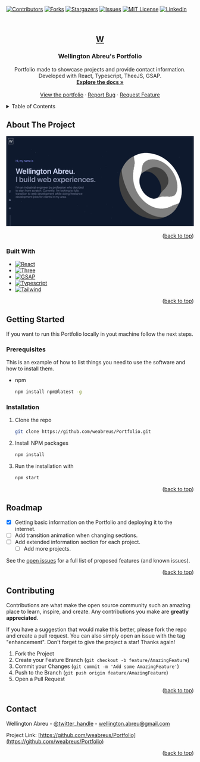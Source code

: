 <div id="top"></div>

[![Contributors][contributors-shield]][contributors-url]
[![Forks][forks-shield]][forks-url]
[![Stargazers][stars-shield]][stars-url]
[![Issues][issues-shield]][issues-url]
[![MIT License][license-shield]][license-url]
[![LinkedIn][linkedin-shield]][linkedin-url]

<!-- PROJECT LOGO -->
<br />
<div align="center">
  <a href="https://github.com/weabreus/Portfolio">
    <h2 class="logo">W</h2>
  </a>

<h3 align="center">Wellington Abreu's Portfolio</h3>

  <p align="center">
    Portfolio made to showcase projects and provide contact information. Developed with React, Typescript, TheeJS, GSAP.
    <br />
    <a href="https://github.com/weabreus/Portfolio"><strong>Explore the docs »</strong></a>
    <br />
    <br />
    <a href="https://www.wellingtonabreu.com">View the portfolio</a>
    ·
    <a href="https://github.com/weabreus/Portfolio/issues">Report Bug</a>
    ·
    <a href="https://github.com/weabreus/Portfolio/issues">Request Feature</a>
  </p>
</div>

<!-- TABLE OF CONTENTS -->
<details>
  <summary>Table of Contents</summary>
  <ol>
    <li>
      <a href="#about-the-project">About The Portfolio</a>
      <ul>
        <li><a href="#built-with">Built With</a></li>
      </ul>
    </li>
    <li>
      <a href="#getting-started">Getting Started</a>
      <ul>
        <li><a href="#prerequisites">Prerequisites</a></li>
        <li><a href="#installation">Installation</a></li>
      </ul>
    </li>
    <li><a href="#roadmap">Roadmap</a></li>
    <li><a href="#contributing">Contributing</a></li>
    <li><a href="#contact">Contact</a></li>
  </ol>
</details>

<!-- ABOUT THE PROJECT -->

## About The Project

[![Product Name Screen Shot][product-screenshot]](https://www.wellingtonabreu.com)

<p align="right">(<a href="#top">back to top</a>)</p>

### Built With

- [![React][react.js]][react-url]
- [![Three][three.js]][three-url]
- [![GSAP][gsap]][gsap-url]
- [![Typescript][typescript]][typescript-url]
- [![Tailwind][tailwind]][tailwind-url]

<p align="right">(<a href="#top">back to top</a>)</p>

<!-- GETTING STARTED -->

## Getting Started

If you want to run this Portfolio locally in yout machine follow the next steps.

### Prerequisites

This is an example of how to list things you need to use the software and how to install them.

- npm
  ```sh
  npm install npm@latest -g
  ```

### Installation

1. Clone the repo
   ```sh
   git clone https://github.com/weabreus/Portfolio.git
   ```
2. Install NPM packages
   ```sh
   npm install
   ```
3. Run the installation with
   ```sh
   npm start
   ```

<p align="right">(<a href="#top">back to top</a>)</p>

<!-- ROADMAP -->

## Roadmap

- [x] Getting basic information on the Portfolio and deploying it to the internet.
- [ ] Add transition animation when changing sections.
- [ ] Add extended information section for each project.
  - [ ] Add more projects.

See the [open issues](https://github.com/weabreus/Portfolio/issues) for a full list of proposed features (and known issues).

<p align="right">(<a href="#top">back to top</a>)</p>

<!-- CONTRIBUTING -->

## Contributing

Contributions are what make the open source community such an amazing place to learn, inspire, and create. Any contributions you make are **greatly appreciated**.

If you have a suggestion that would make this better, please fork the repo and create a pull request. You can also simply open an issue with the tag "enhancement".
Don't forget to give the project a star! Thanks again!

1. Fork the Project
2. Create your Feature Branch (`git checkout -b feature/AmazingFeature`)
3. Commit your Changes (`git commit -m 'Add some AmazingFeature'`)
4. Push to the Branch (`git push origin feature/AmazingFeature`)
5. Open a Pull Request

<p align="right">(<a href="#top">back to top</a>)</p>

<!-- CONTACT -->

## Contact

Wellington Abreu - [@twitter_handle](https://twitter.com/WAS_DR) - wellington.abreu@gmail.com

Project Link: [https://github.com/weabreus/Portfolio](https://github.com/weabreus/Portfolio)

<p align="right">(<a href="#top">back to top</a>)</p>

<!-- MARKDOWN LINKS & IMAGES -->

[contributors-shield]: https://img.shields.io/github/contributors/weabreus/Portfolio.svg?style=for-the-badge
[contributors-url]: https://github.com/weabreus/Portfolio/graphs/contributors
[forks-shield]: https://img.shields.io/github/forks/weabreus/Portfolio.svg?style=for-the-badge
[forks-url]: https://github.com/weabreus/Portfolio/network/members
[stars-shield]: https://img.shields.io/github/stars/weabreus/Portfolio.svg?style=for-the-badge
[stars-url]: https://github.com/weabreus/Portfolio/stargazers
[issues-shield]: https://img.shields.io/github/issues/weabreus/Portfolio.svg?style=for-the-badge
[issues-url]: https://github.com/weabreus/Portfolio/issues
[license-shield]: https://img.shields.io/github/license/weabreus/Portfolio.svg?style=for-the-badge
[license-url]: https://github.com/weabreus/Portfolio/blob/master/LICENSE.txt
[linkedin-shield]: https://img.shields.io/badge/-LinkedIn-black.svg?style=for-the-badge&logo=linkedin&colorB=555
[linkedin-url]: https://linkedin.com/in/wellingtonabreu
[product-screenshot]: images/screenshot.png
[react.js]: https://img.shields.io/badge/React-20232A?style=for-the-badge&logo=react&logoColor=61DAFB
[react-url]: https://reactjs.org/
[three.js]: https://img.shields.io/badge/Three-20232A?style=for-the-badge&logo=threedotjs&logoColor=61DAFB
[three-url]: https://threejs.org/
[typescript]: https://img.shields.io/badge/Typescript-20232A?style=for-the-badge&logo=typescript&logoColor=61DAFB
[typescript-url]: https://www.typescriptlang.org/
[tailwind]: https://img.shields.io/badge/Tailwind-20232A?style=for-the-badge&logo=tailwindcss&logoColor=61DAFB
[tailwind-url]: https://tailwindcss.com/
[gsap]: https://img.shields.io/badge/GSAP-20232A?style=for-the-badge&logo=greensock&logoColor=61DAFB
[gsap-url]: https://greensock.com/gsap/
